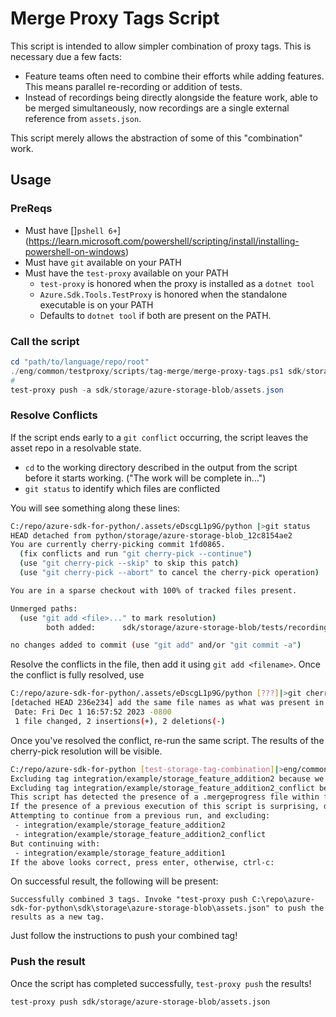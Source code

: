 # Merge Proxy Tags Script

This script is intended to allow simpler combination of proxy tags. This is necessary due a few facts:

- Feature teams often need to combine their efforts while adding features. This means parallel re-recording or addition of tests.
- Instead of recordings being directly alongside the feature work, able to be merged simultaneously, now recordings are a single external reference from `assets.json`.

This script merely allows the abstraction of some of this "combination" work.

## Usage

### PreReqs

- Must have []`pshell 6+`](https://learn.microsoft.com/powershell/scripting/install/installing-powershell-on-windows)
- Must have `git` available on your PATH
- Must have the `test-proxy` available on your PATH
  - `test-proxy` is honored when the proxy is installed as a `dotnet tool`
  - `Azure.Sdk.Tools.TestProxy` is honored when the standalone executable is on your PATH
  - Defaults to `dotnet tool` if both are present on the PATH.

### Call the script

```powershell
cd "path/to/language/repo/root"
./eng/common/testproxy/scripts/tag-merge/merge-proxy-tags.ps1 sdk/storage/azure-storage-blob/assets.json integration/example/storage_feature_addition2 integration/example/storage_feature_addition1
#                                                                                                                 ^ Combined Tag 1                                    ^ Combined Tag 2
test-proxy push -a sdk/storage/azure-storage-blob/assets.json
```

### Resolve Conflicts

If the script ends early to a `git conflict` occurring, the script leaves the asset repo in a resolvable state.

- `cd` to the working directory described in the output from the script before it starts working. ("The work will be complete in...")
- `git status` to identify which files are conflicted

You will see something along these lines:

```bash
C:/repo/azure-sdk-for-python/.assets/eDscgL1p9G/python |>git status
HEAD detached from python/storage/azure-storage-blob_12c8154ae2
You are currently cherry-picking commit 1fd0865.
  (fix conflicts and run "git cherry-pick --continue")
  (use "git cherry-pick --skip" to skip this patch)
  (use "git cherry-pick --abort" to cancel the cherry-pick operation)

You are in a sparse checkout with 100% of tracked files present.

Unmerged paths:
  (use "git add <file>..." to mark resolution)
        both added:      sdk/storage/azure-storage-blob/tests/recordings/test_append_blob_async.pyTestStorageAppendBlobAsynctest_append_blob_from_text_new.json

no changes added to commit (use "git add" and/or "git commit -a")
```

Resolve the conflicts in the file, then add it using `git add <filename>`. Once the conflict is fully resolved, use

```bash
C:/repo/azure-sdk-for-python/.assets/eDscgL1p9G/python [???]|>git cherry-pick --continue
[detached HEAD 236e234] add the same file names as what was present in tag integration/example/storage_feature_addition2. In this case, the files themselves are just different enough from integration/example/storage_feature_addition2 that we should intentionally cause a conflict
 Date: Fri Dec 1 16:57:52 2023 -0800
 1 file changed, 2 insertions(+), 2 deletions(-)
```

Once you've resolved the conflict, re-run the same script. The results of the cherry-pick resolution will be visible.

```bash
C:/repo/azure-sdk-for-python [test-storage-tag-combination]|>eng/common/testproxy/scripts/tag-merge/merge-proxy-tags.ps1 sdk/storage/azure-storage-blob/assets.json integration/example/storage_feature_addition2 integration/example/storage_feature_addition2_conflict integration/example/storage_feature_addition1
Excluding tag integration/example/storage_feature_addition2 because we have already done work against it in a previous script invocation.
Excluding tag integration/example/storage_feature_addition2_conflict because we have already done work against it in a previous script invocation.
This script has detected the presence of a .mergeprogress file within folder C:\repo\azure-sdk-for-python.
If the presence of a previous execution of this script is surprising, delete the .assets folder and .mergeprogress file before invoking the script again.
Attempting to continue from a previous run, and excluding:
 - integration/example/storage_feature_addition2
 - integration/example/storage_feature_addition2_conflict
But continuing with:
 - integration/example/storage_feature_addition1
If the above looks correct, press enter, otherwise, ctrl-c:
```

On successful result, the following will be present:

```
Successfully combined 3 tags. Invoke "test-proxy push C:\repo\azure-sdk-for-python\sdk\storage\azure-storage-blob\assets.json" to push the results as a new tag.
```

Just follow the instructions to push your combined tag!

### Push the result

Once the script has completed successfully, `test-proxy push` the results!

```bash
test-proxy push sdk/storage/azure-storage-blob/assets.json
```
